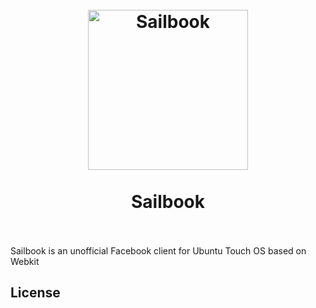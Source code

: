 
<h1 align="center">
  <br>
  <img src="https://github.com/Ruditimmermans/sailbook/blob/master/img/sailbook.png" width="256px" alt="Sailbook">
  <br>
  <br>
  Sailbook
  <br>
  <br>
</h1>

Sailbook is an unofficial Facebook client for Ubuntu Touch OS based on Webkit

## License
